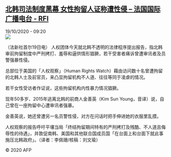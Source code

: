 <!--1603094042000-->
[北韩司法制度黑幕 女性拘留人证称遭性侵 – 法国国际广播电台 - RFI](http://www.rfi.fr//cn/contenu/20201019-%E5%8C%97%E9%9F%A9%E5%8F%B8%E6%B3%95%E5%88%B6%E5%BA%A6%E9%BB%91%E5%B9%95-%E5%A5%B3%E6%80%A7%E6%8B%98%E7%95%99%E4%BA%BA%E8%AF%81%E7%A7%B0%E9%81%AD%E6%80%A7%E4%BE%B5)
------

<div>19/10/2020 - 09:20</div><img src="https://s.rfi.fr/media/display/7f8fe10a-11de-11eb-9750-005056bff430/w:310/p:16x9/int0014b.201019152006.jpg"><div class="t-content__body u-clearfix"><p>（法新社首尔19日电）    人权团体今天就北韩不透明的法律程序提出报告，指北韩审前拘留制度中严刑拷打、羞辱和逼供情形猖獗，若干受害者痛诉曾遭审讯者及员警强暴性侵。</p><p>    总部位于美国的「人权观察」（Human Rights Watch）藉由访问数十名曾遭拘留的北韩人士及前官员，来凸显拘留机构不人道、往往等同于凌虐的情况。</p><p>    若干女性受访者作证说，这些拘留机构内性暴力情况猖獗。</p><p>    现年50多岁、2015年逃离北韩的前商人金善英（Kim Sun Young，音译）说，自己曾在一座拘留中心遭审讯者强暴。</p><p>    金善英说，她还曾遭另一名员警性侵，对方在问话时把手伸进她的衣服里乱摸。</p><p>    人权观察的报告呼吁平壤当局「终结拘留期间特有的严刑拷打及残酷、不人道且侮辱性的待遇」，并敦促南韩、美国和其他联合国成员国「在台面上和台面下就此事施压北韩政府」。（译者：李佩珊/核稿：刘文瑜）</p><p class="t-copyright">© 2020 AFP</p>        </div>
